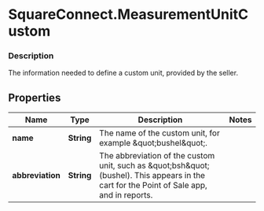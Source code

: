 # SquareConnect.MeasurementUnitCustom

### Description

The information needed to define a custom unit, provided by the seller.

## Properties
Name | Type | Description | Notes
------------ | ------------- | ------------- | -------------
**name** | **String** | The name of the custom unit, for example \&quot;bushel\&quot;. | 
**abbreviation** | **String** | The abbreviation of the custom unit, such as \&quot;bsh\&quot; (bushel). This appears in the cart for the Point of Sale app, and in reports. | 


